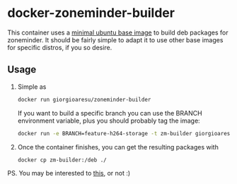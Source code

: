 # docker-zoneminder-builder
This container uses a [minimal ubuntu base image](https://github.com/phusion/baseimage-docker) to build deb packages for zoneminder.
It should be fairly simple to adapt it to use other base images for specific distros, if you so desire.

## Usage
1. Simple as

    ```sh
    docker run giorgioaresu/zoneminder-builder
    ```
    
    If you want to build a specific branch you can use the BRANCH environment variable, plus you should probably tag the image:
    
    ```sh
    docker run -e BRANCH=feature-h264-storage -t zm-builder giorgioaresu/zoneminder-builder
    ```
        
2. Once the container finishes, you can get the resulting packages with
    ```sh
    docker cp zm-builder:/deb ./
    ```

PS. You may be interested to [this](https://github.com/GiorgioAresu/docker-zoneminder-h264), or not :)
